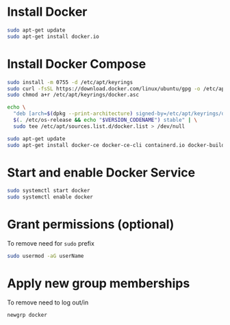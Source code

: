 # Install Docker
```bash
sudo apt-get update
sudo apt-get install docker.io
```
# Install Docker Compose
```bash
sudo install -m 0755 -d /etc/apt/keyrings
sudo curl -fsSL https://download.docker.com/linux/ubuntu/gpg -o /etc/apt/keyrings/docker.asc
sudo chmod a+r /etc/apt/keyrings/docker.asc

echo \
  "deb [arch=$(dpkg --print-architecture) signed-by=/etc/apt/keyrings/docker.asc] https://download.docker.com/linux/ubuntu \
  $(. /etc/os-release && echo "$VERSION_CODENAME") stable" | \
  sudo tee /etc/apt/sources.list.d/docker.list > /dev/null

sudo apt-get update
sudo apt-get install docker-ce docker-ce-cli containerd.io docker-buildx-plugin docker-compose-plugin
```
# Start and enable Docker Service
```bash
sudo systemctl start docker
sudo systemctl enable docker
```
# Grant permissions (optional)
To remove need for `sudo` prefix
```bash
sudo usermod -aG userName
```
# Apply new group memberships
To remove need to log out/in
```bash
newgrp docker
```
